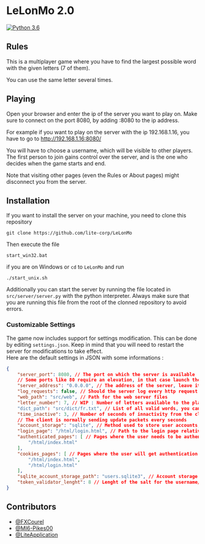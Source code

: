 # LeLonMo 2.0
[![Python 3.6](https://img.shields.io/badge/Works_with_python-v3.9-blue.svg)](https://www.python.org/downloads/release/python-390/)
## Rules
This is a multiplayer game where you have to find the largest possible word with the given letters (7 of them).

You can use the same letter several times. 

## Playing
Open your browser and enter the ip of the server you want to play on. Make sure to connect on the port 8080, by adding :8080 to the ip address.

For example if you want to play on the server with the ip 192.168.1.16, you have to go to http://192.168.1.16:8080/

You will have to choose a username, which will be visible to other players. The first person to join gains control over the server, and is the one who decides when the game starts and end.

Note that visiting other pages (even the Rules or About pages) might disconnect you from the server.

## Installation
If you want to install the server on your machine, you need to clone this repository

	git clone https://github.com/lite-corp/LeLonMo

Then execute the file

	start_win32.bat

if you are on Windows or `cd` to `LeLonMo` and run

	./start_unix.sh

Additionally you can start the server by running the file located in `src/server/server.py` with the python interpreter. Always make sure that you are running this file from the root of the clonned repository to avoid errors.

### Customizable Settings
The game now includes support for settings modification. This can be done by editing `settings.json`. Keep in mind that you will need to restart the server for modifications to take effect. \
Here are the default settings in JSON with some informations :
```json
{
    "server_port": 8080, // The port on which the server is available
	// Some ports like 80 require an elevation, in that case launch the server as root 
    "server_address": "0.0.0.0", // The address of the server, leave it that way if you want it to be accessible from everywhere
    "log_requests": false, // Should the server log every http request 
    "web_path": "src/web", // Path for the web server files
    "letter_number": 7, // WIP : Number of letters available to the player 
    "dict_path": "src/dict/fr.txt", // List of all valid words, you can add your own
    "time_inactive": 3, // Number of seconds of innactivity from the client before being kicked out,
	// The client is normally sending update packets every seconds
    "account_storage": "sqlite", // Method used to store user accounts, use default when testing
    "login_page": "/html/login.html", // Path to the login page relative to $web_path
    "authenticated_pages": [ // Pages where the user needs to be authenticated
        "/html/index.html"
    ],
    "cookies_pages": [ // Pages where the user will get authentication cookies
        "/html/index.html",
        "/html/login.html"
    ],
    "sqlite_account_storage_path": "users.sqlite3", // Account storage path for sqlite provider
    "token_validator_lenght": 8 // Lenght of the salt for the username/password authentication
}
```

## Contributors
 - [@FXCourel](https://github.com/FXCourel)
 - [@MI6-Pikes00](https://github.com/MI6-Pikes00)
 - [@LiteApplication](https://github.com/LiteApplication)

